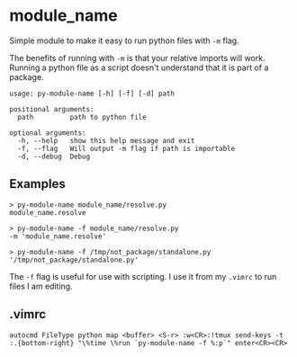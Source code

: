 module_name
===========

Simple module to make it easy to run python files with `-m` flag.

The benefits of running with `-m` is that your relative imports will work.
Running a python file as a script doesn't understand that it is part of a
package.

```
usage: py-module-name [-h] [-f] [-d] path

positional arguments:
  path         path to python file

optional arguments:
  -h, --help   show this help message and exit
  -f, --flag   Will output -m flag if path is importable
  -d, --debug  Debug
```

## Examples

```
> py-module-name module_name/resolve.py
module_name.resolve

> py-module-name -f module_name/resolve.py
-m 'module_name.resolve'

> py-module-name -f /tmp/not_package/standalone.py
'/tmp/not_package/standalone.py'
```

The `-f` flag is useful for use with scripting. I use it from my `.vimrc` to
run files I am editing.

## .vimrc
```
autocmd FileType python map <buffer> <S-r> :w<CR>:!tmux send-keys -t :.{bottom-right} "\%time \%run `py-module-name -f %:p`" enter<CR><CR>
```
